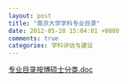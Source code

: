 ```yaml
---
layout: post
title: "南京大学学科专业目录"
date: 2012-05-20 15:04:01 +0800
comments: true
categories: 学科评估与建设
---
```

[专业目录按博硕士分类.doc](../../downloads/2014521154624609.doc)
